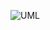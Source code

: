 ![UML](https://www.oodesign.com/images/stories/chain%20of%20responsability%20implementation%20-%20uml%20class%20diagram.gif)